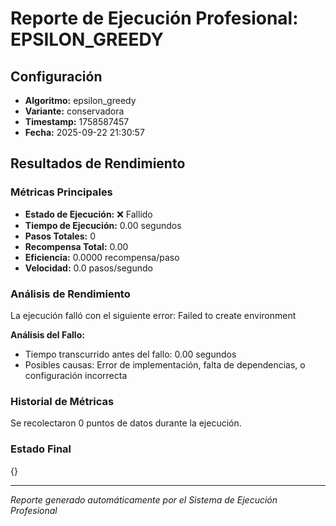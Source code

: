 # Reporte de Ejecución Profesional: EPSILON_GREEDY

## Configuración
- **Algoritmo:** epsilon_greedy
- **Variante:** conservadora
- **Timestamp:** 1758587457
- **Fecha:** 2025-09-22 21:30:57

## Resultados de Rendimiento

### Métricas Principales
- **Estado de Ejecución:** ❌ Fallido
- **Tiempo de Ejecución:** 0.00 segundos
- **Pasos Totales:** 0
- **Recompensa Total:** 0.00
- **Eficiencia:** 0.0000 recompensa/paso
- **Velocidad:** 0.0 pasos/segundo

### Análisis de Rendimiento

La ejecución falló con el siguiente error: Failed to create environment

**Análisis del Fallo:**
- Tiempo transcurrido antes del fallo: 0.00 segundos
- Posibles causas: Error de implementación, falta de dependencias, o configuración incorrecta


### Historial de Métricas
Se recolectaron 0 puntos de datos durante la ejecución.

### Estado Final
{}

---
*Reporte generado automáticamente por el Sistema de Ejecución Profesional*
